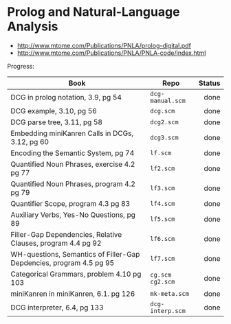 Prolog and Natural-Language Analysis
==

* http://www.mtome.com/Publications/PNLA/prolog-digital.pdf
* http://www.mtome.com/Publications/PNLA/PNLA-code/index.html

Progress:

| Book       | Repo        | Status |
| -----|-------- |--------------:|
| DCG in prolog notation, 3.9, pg 54 | `dcg-manual.scm` | done |
| DCG example, 3.10, pg 56 | `dcg.scm` | done |
| DCG parse tree, 3.11, pg 58 | `dcg2.scm` | done |
| Embedding miniKanren Calls in DCGs, 3.12, pg 60 | `dcg3.scm` | done|
| Encoding the Semantic System, pg 74 | `lf.scm` | done |
| Quantified Noun Phrases, exercise 4.2 pg 77 | `lf2.scm` | done |
| Quantified Noun Phrases, program 4.2 pg 79 | `lf3.scm` | done |
| Quantifier Scope, program 4.3 pg 83 | `lf4.scm` | done |
| Auxiliary Verbs, Yes-No Questions, pg 89 | `lf5.scm` | done |
| Filler-Gap Dependencies, Relative Clauses, program 4.4 pg 92 |  `lf6.scm` | done |
| WH-questions, Semantics of Filler-Gap Depdencies, program 4.5 pg 95 | `lf7.scm` | done |
| Categorical Grammars, problem 4.10 pg 103 | `cg.scm` `cg2.scm` | done |
| miniKanren in miniKanren, 6.1. pg 126 | `mk-meta.scm` | done |
| DCG interpreter, 6.4, pg 133 | `dcg-interp.scm` | done |
